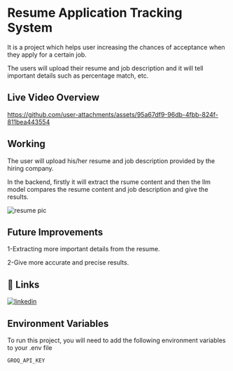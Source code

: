 
# Resume Application Tracking System
It is a project which helps user increasing the chances of acceptance when they apply for a certain job.

The users will upload their resume and job description and it will tell important details such as percentage match, etc.


## Live Video Overview

https://github.com/user-attachments/assets/95a67df9-96db-4fbb-824f-811bea443554
## Working

The user will upload his/her resume and job description provided by the hiring company.

In the backend, firstly it will extract the rsume content and then the llm model compares the resume content and job description and give the results.

![resume pic](https://github.com/user-attachments/assets/827731d7-b060-4177-8043-c6c21ca56798)

## Future Improvements

1-Extracting more important details from the resume.

2-Give more accurate and precise results.

## 🔗 Links

[![linkedin](https://img.shields.io/badge/linkedin-0A66C2?style=for-the-badge&logo=linkedin&logoColor=white)](https://www.linkedin.com/in/usman-tahir-676a51291)




## Environment Variables

To run this project, you will need to add the following environment variables to your .env file

`GROQ_API_KEY`

